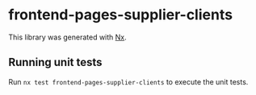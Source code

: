 # frontend-pages-supplier-clients

This library was generated with [Nx](https://nx.dev).

## Running unit tests

Run `nx test frontend-pages-supplier-clients` to execute the unit tests.
